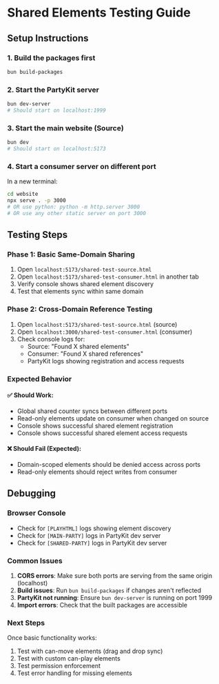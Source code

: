 # Shared Elements Testing Guide

## Setup Instructions

### 1. Build the packages first
```bash
bun build-packages
```

### 2. Start the PartyKit server
```bash
bun dev-server
# Should start on localhost:1999
```

### 3. Start the main website (Source)
```bash
bun dev
# Should start on localhost:5173
```

### 4. Start a consumer server on different port
In a new terminal:
```bash
cd website
npx serve . -p 3000
# OR use python: python -m http.server 3000
# OR use any other static server on port 3000
```

## Testing Steps

### Phase 1: Basic Same-Domain Sharing
1. Open `localhost:5173/shared-test-source.html` 
2. Open `localhost:5173/shared-test-consumer.html` in another tab
3. Verify console shows shared element discovery
4. Test that elements sync within same domain

### Phase 2: Cross-Domain Reference Testing  
1. Open `localhost:5173/shared-test-source.html` (source)
2. Open `localhost:3000/shared-test-consumer.html` (consumer)
3. Check console logs for:
   - Source: "Found X shared elements"
   - Consumer: "Found X shared references"
   - PartyKit logs showing registration and access requests

### Expected Behavior

#### ✅ Should Work:
- Global shared counter syncs between different ports
- Read-only elements update on consumer when changed on source
- Console shows successful shared element registration
- Console shows successful shared element access requests

#### ❌ Should Fail (Expected):
- Domain-scoped elements should be denied access across ports
- Read-only elements should reject writes from consumer

## Debugging

### Browser Console
- Check for `[PLAYHTML]` logs showing element discovery
- Check for `[MAIN-PARTY]` logs in PartyKit dev server
- Check for `[SHARED-PARTY]` logs in PartyKit dev server

### Common Issues
1. **CORS errors**: Make sure both ports are serving from the same origin (localhost)
2. **Build issues**: Run `bun build-packages` if changes aren't reflected
3. **PartyKit not running**: Ensure `bun dev-server` is running on port 1999
4. **Import errors**: Check that the built packages are accessible

### Next Steps
Once basic functionality works:
1. Test with can-move elements (drag and drop sync)
2. Test with custom can-play elements
3. Test permission enforcement
4. Test error handling for missing elements